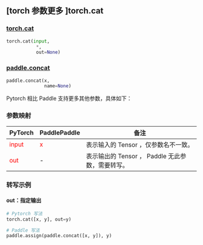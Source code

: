 ## [torch 参数更多 ]torch.cat
### [torch.cat](https://pytorch.org/docs/stable/generated/torch.cat.html?highlight=cat#torch.cat)

```python
torch.cat(input,
           *,
           out=None)
```

### [paddle.concat](https://www.paddlepaddle.org.cn/documentation/docs/zh/develop/api/paddle/concat_cn.html#concat)

```python
paddle.concat(x,
              name=None)
```

Pytorch 相比 Paddle 支持更多其他参数，具体如下：
### 参数映射
| PyTorch       | PaddlePaddle | 备注                                                   |
| ------------- | ------------ | ------------------------------------------------------ |
| <font color='red'>input</font>| <font color='red'>x</font> | 表示输入的 Tensor ，仅参数名不一致。  |
| <font color='red'>out</font> | -  | 表示输出的 Tensor ， Paddle 无此参数，需要转写。    |


### 转写示例
#### out：指定输出
```python
# Pytorch 写法
torch.cat([x, y], out=y)

# Paddle 写法
paddle.assign(paddle.concat([x, y]), y)
```
